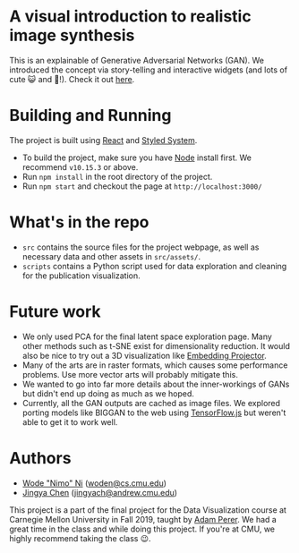 # A visual introduction to realistic image synthesis

This is an explainable of Generative Adversarial Networks (GAN). We introduced the concept via story-telling and interactive widgets (and lots of cute :smiley_cat: and :dog:!). Check it out [here](http://wodenimoni.com/image-synthesis-explained/).

# Building and Running 

The project is built using [React](https://reactjs.org/) and [Styled System](https://styled-system.com/). 

* To build the project, make sure you have [Node](https://nodejs.org/) install first. We recommend `v10.15.3` or above.
* Run `npm install` in the root directory of the project.
* Run `npm start` and checkout the page at `http://localhost:3000/`

# What's in the repo

* `src` contains the source files for the project webpage, as well as necessary data and other assets in `src/assets/`.
* `scripts` contains a Python script used for data exploration and cleaning for the publication visualization.

# Future work

* We only used PCA for the final latent space exploration page. Many other methods such as t-SNE exist for dimensionality reduction. It would also be nice to try out a 3D visualization like [Embedding Projector](https://projector.tensorflow.org/).
* Many of the arts are in raster formats, which causes some performance problems. Use more vector arts will probably mitigate this.
* We wanted to go into far more details about the inner-workings of GANs but didn't end up doing as much as we hoped. 
* Currently, all the GAN outputs are cached as image files. We explored porting models like BIGGAN to the web using [TensorFlow.js](https://www.tensorflow.org/js) but weren't able to get it to work well. 

# Authors

* [Wode "Nimo" Ni](https://cs.cmu.edu/~woden) (woden@cs.cmu.edu)
* [Jingya Chen](https://www.jingyachen.net/) (jingyach@andrew.cmu.edu)

This project is a part of the final project for the Data Visualization course at Carnegie Mellon University in Fall 2019, taught by [Adam Perer](http://perer.org/). We had a great time in the class and while doing this project. If you're at CMU, we highly recommend taking the class :wink:.
